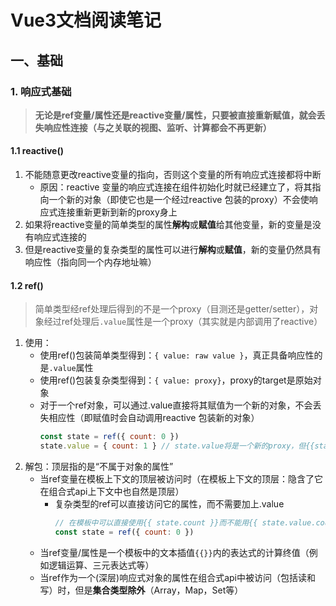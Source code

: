 # Vue3文档阅读笔记
## 一、基础
### 1. 响应式基础
> **无论是ref变量/属性还是reactive变量/属性，只要被直接重新赋值，就会丢失响应性连接（与之关联的视图、监听、计算都会不再更新）**
#### 1.1 reactive()
1. 不能随意更改reactive变量的指向，否则这个变量的所有响应式连接都将中断
    * 原因：reactive 变量的响应式连接在组件初始化时就已经建立了，将其指向一个新的对象（即使它也是一个经过reactive 包装的proxy）不会使响应式连接重新更新到新的proxy身上
2. 如果将reactive变量的简单类型的属性**解构**或**赋值**给其他变量，新的变量是没有响应式连接的
3. 但是reactive变量的复杂类型的属性可以进行**解构**或**赋值**，新的变量仍然具有响应性（指向同一个内存地址嘛）
#### 1.2 ref()
> 简单类型经ref处理后得到的不是一个proxy（目测还是getter/setter），对象经过ref处理后`.value`属性是一个proxy（其实就是内部调用了reactive）
1. 使用：
    * 使用ref()包装简单类型得到：`{ value: raw value }`，真正具备响应性的是`.value`属性
    * 使用ref()包装复杂类型得到：`{ value: proxy}`，proxy的target是原始对象
    * 对于一个ref对象，可以通过.value直接将其赋值为一个新的对象，不会丢失相应性（即赋值时会自动调用reactive 包装新的对象）
      ```js
      const state = ref({ count: 0 })
      state.value = { count: 1 } // state.value将是一个新的proxy，但{{state.count}}（此处有解包）的依赖依然会得到更新
2. 解包：顶层指的是“不属于对象的属性”
    * 当ref变量在模板上下文的顶层被访问时（在模板上下文的顶层：隐含了它在组合式api上下文中也自然是顶层）
        * 复杂类型的ref可以直接访问它的属性，而不需要加上.value
          ```js
          // 在模板中可以直接使用{{ state.count }}而不能用{{ state.value.count }}
          const state = ref({ count: 0 })
    * 当ref变量/属性是一个模板中的文本插值`{{}}`内的表达式的计算终值（例如逻辑运算、三元表达式等）
    * 当ref作为一个(深层)响应式对象的属性在组合式api中被访问（包括读和写）时，但是**集合类型除外**（Array，Map，Set等）
